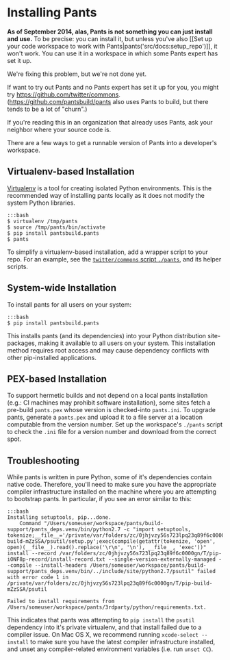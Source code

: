 Installing Pants
================

**As of September 2014, alas, Pants is not something you can just
install and use.** To be precise: you can install it, but unless you've
also
[[Set up your code workspace to work with Pants|pants('src/docs:setup_repo')]],
it won't work. You can use it in a workspace in which some Pants expert has
set it up.

We're fixing this problem, but we're not done yet.

If want to try out Pants and no Pants expert has set it up for you, you
might try <https://github.com/twitter/commons>.
(<https://github.com/pantsbuild/pants> also uses Pants to build, but
there tends to be a lot of "churn".)

If you're reading this in an organization that already uses Pants, ask
your neighbor where your source code is.

There are a few ways to get a runnable version of Pants into a
developer's workspace.

Virtualenv-based Installation
-----------------------------

[Virtualenv](http://www.virtualenv.org/) is a tool for creating isolated
Python environments. This is the recommended way of installing pants
locally as it does not modify the system Python libraries.

    :::bash
    $ virtualenv /tmp/pants
    $ source /tmp/pants/bin/activate
    $ pip install pantsbuild.pants
    $ pants

To simplify a virtualenv-based installation, add a wrapper script to
your repo. For an example, see the
[`twitter/commons` script `./pants`](https://github.com/twitter/commons/blob/master/pants),
and its helper scripts.

System-wide Installation
------------------------

To install pants for all users on your system:

    :::bash
    $ pip install pantsbuild.pants

This installs pants (and its dependencies) into your Python distribution
site-packages, making it available to all users on your system. This
installation method requires root access and may cause dependency
conflicts with other pip-installed applications.

PEX-based Installation
----------------------

To support hermetic builds and not depend on a local pants installation (e.g.: CI machines may
prohibit software installation), some sites fetch a pre-build `pants.pex` whose version is
checked-into `pants.ini`. To upgrade pants, generate a `pants.pex` and upload it to a file
server at a location computable from the version number. Set up the workspace's `./pants` script
to check the `.ini` file for a version number and download from the correct spot.

Troubleshooting
---------------

While pants is written in pure Python, some of it's dependencies contain native code. Therefore,
you'll need to make sure you have the appropriate compiler infrastructure installed on the machine
where you are attempting to bootstrap pants. In particular, if you see an error similar to this:

    :::bash
    Installing setuptools, pip...done.
        Command "/Users/someuser/workspace/pants/build-support/pants_deps.venv/bin/python2.7 -c "import setuptools, tokenize;__file__='/private/var/folders/zc/0jhjvzy56s723lpq23q89f6c0000gn/T/pip-build-mZzSSA/psutil/setup.py';exec(compile(getattr(tokenize, 'open', open)(__file__).read().replace('\r\n', '\n'), __file__, 'exec'))" install --record /var/folders/zc/0jhjvzy56s723lpq23q89f6c0000gn/T/pip-iONF8p-record/install-record.txt --single-version-externally-managed --compile --install-headers /Users/someuser/workspace/pants/build-support/pants_deps.venv/bin/../include/site/python2.7/psutil" failed with error code 1 in /private/var/folders/zc/0jhjvzy56s723lpq23q89f6c0000gn/T/pip-build-mZzSSA/psutil

    Failed to install requirements from /Users/someuser/workspace/pants/3rdparty/python/requirements.txt.

This indicates that pants was attempting to `pip install` the `psutil` dependency into it's private
virtualenv, and that install failed due to a compiler issue. On Mac OS X, we recommend running
`xcode-select --install` to make sure you have the latest compiler infrastructure installed, and
unset any compiler-related environment variables (i.e. run `unset CC`).
